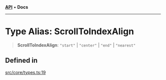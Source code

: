 [**API**](../../API.md) • **Docs**

***

# Type Alias: ScrollToIndexAlign

> **ScrollToIndexAlign**: `"start"` \| `"center"` \| `"end"` \| `"nearest"`

## Defined in

[src/core/types.ts:19](https://github.com/inokawa/virtua/blob/cde6b757a74b1e8c69e920fc596425ef39738abf/src/core/types.ts#L19)
